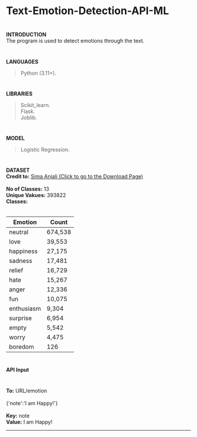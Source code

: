 # Text-Emotion-Detection-API-ML
#
**INTRODUCTION<br>**
The program is used to detect emotions through the text.<br>
#
**LANGUAGES**
> Python (3.11+).
#
**LIBRARIES**
> Scikit_learn.<br>
> Flask.<br>
> Joblib.<br>
#
**MODEL**
> Logistic Regression.
#
**DATASET<br>**
<b>Credit to:</b>
<a href="https://www.kaggle.com/datasets/simaanjali/emotion-analysis-based-on-text"> Sima Anjali (Click to go to the Download Page) </a><br><br>
<b>No of Classes:</b> 13<br>
<b>Unique Vakues:</b> 393822<br>
<b>Classes:</b> <br><br>

| **Emotion**    | **Count** |
|----------------|-----------|
| neutral        | 674,538   |
| love           | 39,553    |
| happiness      | 27,175    |
| sadness        | 17,481    |
| relief         | 16,729    |
| hate           | 15,267    |
| anger          | 12,336    |
| fun            | 10,075    |
| enthusiasm     | 9,304     |
| surprise       | 6,954     |
| empty          | 5,542     |
| worry          | 4,475     |
| boredom        | 126       |
#
**API Input**
#
<b>To:</b> URL/emotion<br><br>
{'note':'I am Happy!'}<br><br>
<b>Key:</b> note<br>
<b>Value:</b> I am Happy!<br>

<hr>
